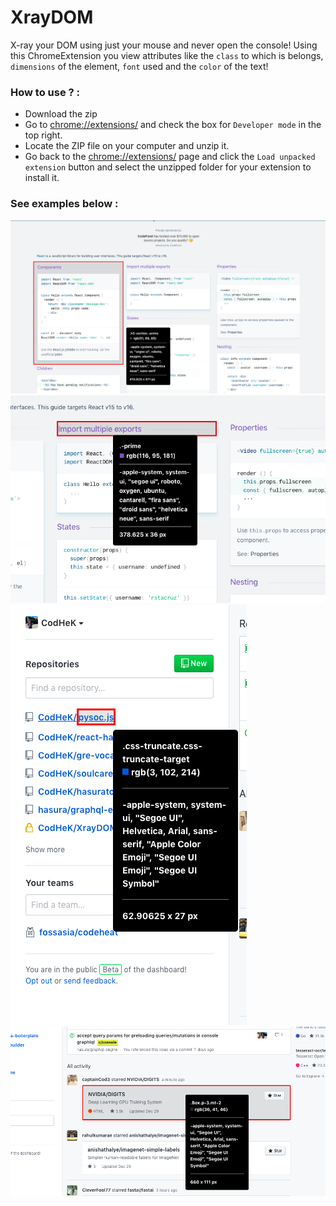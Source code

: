 # XrayDOM

X-ray your DOM using just your mouse and never open the console!
Using this ChromeExtension you view attributes like the `class` to which is belongs, `dimensions` of the element, `font` used and the `color` of the text!

### How to use ? :

- Download the zip
- Go to [chrome://extensions/](chrome://extensions/) and check the box for `Developer mode` in the top right.
- Locate the ZIP file on your computer and unzip it.
- Go back to the [chrome://extensions/](chrome://extensions/) page and click the `Load unpacked extension` button and select the unzipped folder for your extension to install it.


### See examples below :

![alt](/ScreenShots/1.png)
![alt](/ScreenShots/2.png)
![alt](/ScreenShots/3.png)
![alt](/ScreenShots/4.png)
